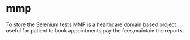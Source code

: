 # mmp
To store the Selenium tests
MMP is a healthcare domain based project useful for patient to book appointments,pay the fees,maintain the reports.
